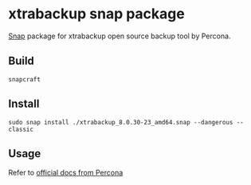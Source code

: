 # xtrabackup snap package

[Snap](https://snapcraft.io) package for xtrabackup open source backup tool by Percona.

## Build

```console
snapcraft
```

## Install

```console
sudo snap install ./xtrabackup_8.0.30-23_amd64.snap --dangerous --classic
```


## Usage

Refer to [official docs from Percona](https://www.percona.com/doc/percona-xtrabackup/2.1/manual.html)

